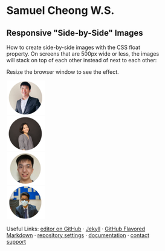 # Samuel Cheong W.S.

<!DOCTYPE html>
<html>
<head>
<style>
* {
  box-sizing: border-box;
}

.column {
  float: left;
  width: 25%;
  padding: 5px;
}

/* Clearfix (clear floats) */
.row::after {
  content: "";
  clear: both;
  display: table;
}

/* Responsive layout - makes the three columns stack on top of each other instead of next to each other */
@media screen and (max-width: 500px) {
  .column {
    width: 100%;
  }
}
</style>
</head>
<body>

<h2>Responsive "Side-by-Side" Images</h2>
<p>How to create side-by-side images with the CSS float property. On screens that are 500px wide or less, the images will stack on top of each other instead of next to each other:</p>
<p>Resize the browser window to see the effect.</p>

<div class="row">
  <div class="column">
    <img src="glendon.png" alt="glendon" style="width:25%">
  </div>
  <div class="column">
    <img src="christabelle.png" alt="christabelle" style="width:25%">
  </div>
  <div class="column">
    <img src="choon.png" alt="choon" style="width:25%">
  </div>  
  <div class="column">
    <img src="jishnu.png" alt="jishnu" style="width:25%">
  </div>
</div>


</body>
</html>










<!---

# Samuel Cheong W.S.

Undergraduate Student in National University of Singapore

I am an aspiring programmer, interested to automate tasks to improve our quality of life.

## Education

###National University of Singapore
Bachelor of Computing (Hons)
Computer Sciences Courses


###Hwa Chong Institution
IP Programme


-->





Useful Links:  [editor on GitHub](https://github.com/samuelcheongws/Github-website/edit/main/README.md) · [Jekyll](https://jekyllrb.com/) · [GitHub Flavored Markdown](https://guides.github.com/features/mastering-markdown/) · [repository settings](https://github.com/samuelcheongws/Github-website/settings/pages) · [documentation](https://docs.github.com/categories/github-pages-basics/) · [contact support](https://support.github.com/contact)
